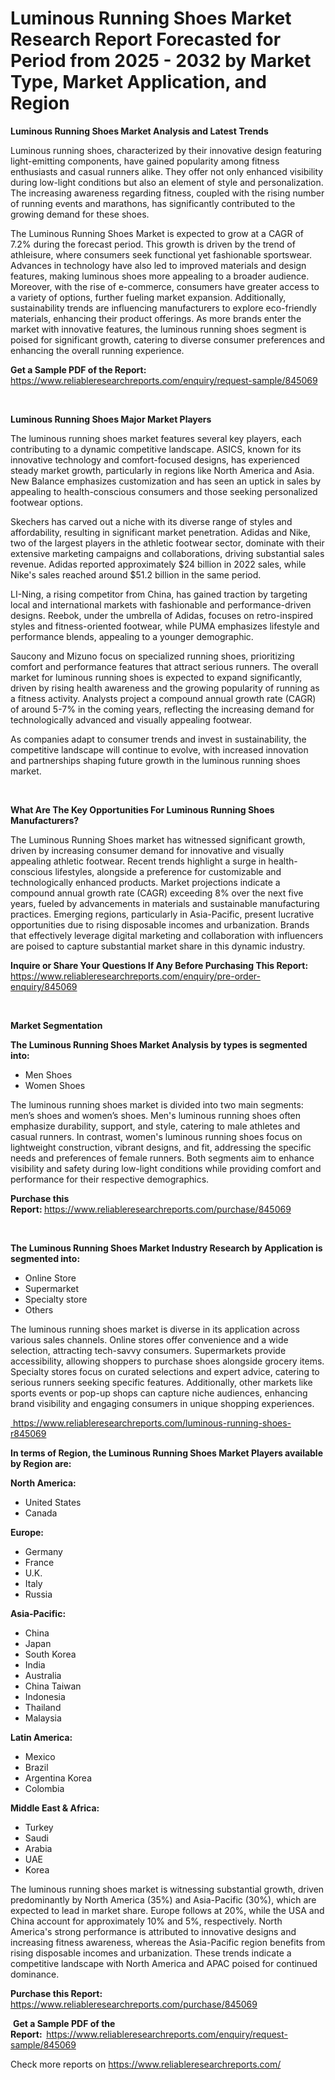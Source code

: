 <p><h1>Luminous Running Shoes Market Research Report Forecasted for Period from 2025 -  2032 by Market Type, Market Application, and Region</h1></p><p><strong>Luminous Running Shoes Market Analysis and Latest Trends</strong></p>
<p><p>Luminous running shoes, characterized by their innovative design featuring light-emitting components, have gained popularity among fitness enthusiasts and casual runners alike. They offer not only enhanced visibility during low-light conditions but also an element of style and personalization. The increasing awareness regarding fitness, coupled with the rising number of running events and marathons, has significantly contributed to the growing demand for these shoes.</p><p>The Luminous Running Shoes Market is expected to grow at a CAGR of 7.2% during the forecast period. This growth is driven by the trend of athleisure, where consumers seek functional yet fashionable sportswear. Advances in technology have also led to improved materials and design features, making luminous shoes more appealing to a broader audience. Moreover, with the rise of e-commerce, consumers have greater access to a variety of options, further fueling market expansion. Additionally, sustainability trends are influencing manufacturers to explore eco-friendly materials, enhancing their product offerings. As more brands enter the market with innovative features, the luminous running shoes segment is poised for significant growth, catering to diverse consumer preferences and enhancing the overall running experience.</p></p>
<p><strong>Get a Sample PDF of the Report:&nbsp;</strong> <a href="https://www.reliableresearchreports.com/enquiry/request-sample/845069?utm_campaign=2333&utm_medium=2&utm_source=Github&utm_content=ia&utm_term=08022025&utm_id=luminous-running-shoes">https://www.reliableresearchreports.com/enquiry/request-sample/845069</a></p>
<p>&nbsp;</p>
<p><strong>Luminous Running Shoes Major Market Players</strong></p>
<p><p>The luminous running shoes market features several key players, each contributing to a dynamic competitive landscape. ASICS, known for its innovative technology and comfort-focused designs, has experienced steady market growth, particularly in regions like North America and Asia. New Balance emphasizes customization and has seen an uptick in sales by appealing to health-conscious consumers and those seeking personalized footwear options.</p><p>Skechers has carved out a niche with its diverse range of styles and affordability, resulting in significant market penetration. Adidas and Nike, two of the largest players in the athletic footwear sector, dominate with their extensive marketing campaigns and collaborations, driving substantial sales revenue. Adidas reported approximately $24 billion in 2022 sales, while Nike's sales reached around $51.2 billion in the same period.</p><p>LI-Ning, a rising competitor from China, has gained traction by targeting local and international markets with fashionable and performance-driven designs. Reebok, under the umbrella of Adidas, focuses on retro-inspired styles and fitness-oriented footwear, while PUMA emphasizes lifestyle and performance blends, appealing to a younger demographic.</p><p>Saucony and Mizuno focus on specialized running shoes, prioritizing comfort and performance features that attract serious runners. The overall market for luminous running shoes is expected to expand significantly, driven by rising health awareness and the growing popularity of running as a fitness activity. Analysts project a compound annual growth rate (CAGR) of around 5-7% in the coming years, reflecting the increasing demand for technologically advanced and visually appealing footwear.</p><p>As companies adapt to consumer trends and invest in sustainability, the competitive landscape will continue to evolve, with increased innovation and partnerships shaping future growth in the luminous running shoes market.</p></p>
<p>&nbsp;</p>
<p><strong>What Are The Key Opportunities For Luminous Running Shoes Manufacturers?</strong></p>
<p><p>The Luminous Running Shoes market has witnessed significant growth, driven by increasing consumer demand for innovative and visually appealing athletic footwear. Recent trends highlight a surge in health-conscious lifestyles, alongside a preference for customizable and technologically enhanced products. Market projections indicate a compound annual growth rate (CAGR) exceeding 8% over the next five years, fueled by advancements in materials and sustainable manufacturing practices. Emerging regions, particularly in Asia-Pacific, present lucrative opportunities due to rising disposable incomes and urbanization. Brands that effectively leverage digital marketing and collaboration with influencers are poised to capture substantial market share in this dynamic industry.</p></p>
<p><strong>Inquire or Share Your Questions If Any Before Purchasing This Report:</strong> <a href="https://www.reliableresearchreports.com/enquiry/pre-order-enquiry/845069?utm_campaign=2333&utm_medium=2&utm_source=Github&utm_content=ia&utm_term=08022025&utm_id=luminous-running-shoes">https://www.reliableresearchreports.com/enquiry/pre-order-enquiry/845069</a></p>
<p>&nbsp;</p>
<p><strong>Market Segmentation</strong></p>
<p><strong>The Luminous Running Shoes Market Analysis by types is segmented into:</strong></p>
<p><ul><li>Men Shoes</li><li>Women Shoes</li></ul></p>
<p><p>The luminous running shoes market is divided into two main segments: men’s shoes and women’s shoes. Men's luminous running shoes often emphasize durability, support, and style, catering to male athletes and casual runners. In contrast, women's luminous running shoes focus on lightweight construction, vibrant designs, and fit, addressing the specific needs and preferences of female runners. Both segments aim to enhance visibility and safety during low-light conditions while providing comfort and performance for their respective demographics.</p></p>
<p><strong>Purchase this Report:&nbsp;</strong><a href="https://www.reliableresearchreports.com/purchase/845069?utm_campaign=2333&utm_medium=2&utm_source=Github&utm_content=ia&utm_term=08022025&utm_id=luminous-running-shoes">https://www.reliableresearchreports.com/purchase/845069</a></p>
<p>&nbsp;</p>
<p><strong>The Luminous Running Shoes Market Industry Research by Application is segmented into:</strong></p>
<p><ul><li>Online Store</li><li>Supermarket</li><li>Specialty store</li><li>Others</li></ul></p>
<p><p>The luminous running shoes market is diverse in its application across various sales channels. Online stores offer convenience and a wide selection, attracting tech-savvy consumers. Supermarkets provide accessibility, allowing shoppers to purchase shoes alongside grocery items. Specialty stores focus on curated selections and expert advice, catering to serious runners seeking specific features. Additionally, other markets like sports events or pop-up shops can capture niche audiences, enhancing brand visibility and engaging consumers in unique shopping experiences.</p></p>
<p><a href="https://www.reliableresearchreports.com/luminous-running-shoes-r845069?utm_campaign=2333&utm_medium=2&utm_source=Github&utm_content=ia&utm_term=08022025&utm_id=luminous-running-shoes">&nbsp;https://www.reliableresearchreports.com/luminous-running-shoes-r845069</a></p>
<p><strong>In terms of Region, the Luminous Running Shoes Market Players available by Region are:</strong></p>
<p>
    <p> <strong> North America: </strong>
        <ul>
            <li>United States</li>
            <li>Canada</li>
        </ul>
        </p> 
    <p> <strong> Europe: </strong>
        <ul>
            <li>Germany</li>
            <li>France</li>
            <li>U.K.</li>
            <li>Italy</li>
            <li>Russia</li>
        </ul>
        </p> 
    <p> <strong> Asia-Pacific: </strong>
        <ul>
            <li>China</li>
            <li>Japan</li>
            <li>South Korea</li>
            <li>India</li>
            <li>Australia</li>
            <li>China Taiwan</li>
            <li>Indonesia</li>
            <li>Thailand</li>
            <li>Malaysia</li>
        </ul>
        </p> 
    <p> <strong> Latin America: </strong>
        <ul>
            <li>Mexico</li>
            <li>Brazil</li>
            <li>Argentina Korea</li>
            <li>Colombia</li>
        </ul>
        </p> 
    <p> <strong> Middle East & Africa: </strong>
        <ul>
            <li>Turkey</li>
            <li>Saudi</li>
            <li>Arabia</li>
            <li>UAE</li>
            <li>Korea</li>
        </ul>
    </p>
    </p>
<p><p>The luminous running shoes market is witnessing substantial growth, driven predominantly by North America (35%) and Asia-Pacific (30%), which are expected to lead in market share. Europe follows at 20%, while the USA and China account for approximately 10% and 5%, respectively. North America's strong performance is attributed to innovative designs and increasing fitness awareness, whereas the Asia-Pacific region benefits from rising disposable incomes and urbanization. These trends indicate a competitive landscape with North America and APAC poised for continued dominance.</p></p>
<p><strong>Purchase this Report: </strong><a href="https://www.reliableresearchreports.com/purchase/845069?utm_campaign=2333&utm_medium=2&utm_source=Github&utm_content=ia&utm_term=08022025&utm_id=luminous-running-shoes">https://www.reliableresearchreports.com/purchase/845069</a></p>
<p>&nbsp;<strong>Get a Sample PDF of the Report:&nbsp;&nbsp;</strong><a href="https://www.reliableresearchreports.com/enquiry/request-sample/845069?utm_campaign=2333&utm_medium=2&utm_source=Github&utm_content=ia&utm_term=08022025&utm_id=luminous-running-shoes">https://www.reliableresearchreports.com/enquiry/request-sample/845069</a></p>
<p><strong></strong></p>
<p>Check more reports on <a href="https://www.reliableresearchreports.com/?utm_campaign=2333&utm_medium=2&utm_source=Github&utm_content=ia&utm_term=08022025&utm_id=luminous-running-shoes">https://www.reliableresearchreports.com/</a></p>